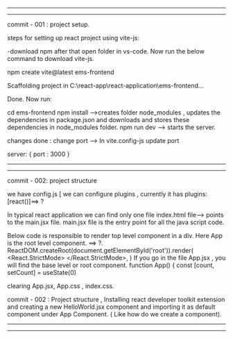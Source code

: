  *******************************************************************************
 *******************************************************************************
commit - 001 : project setup.

steps for setting up react project using vite-js:

-download npm after that open folder in vs-code. Now run the below command to download vite-js.

npm create vite@latest ems-frontend

Scaffolding project in C:\react-app\react-application\ems-frontend...

Done. Now run:

  cd ems-frontend
  npm install    -->creates folder node_modules , updates the dependencies in package.json and downloads and stores these dependencies in node_modules folder. 
  npm run dev  --> starts the server.
  
  
  changes done :
  change port --> In vite.config-js update port 
  
  server: {
	port : 3000
  }
  
  *****************************************************************************
  *****************************************************************************
  
  commit - 002: project structure
  
  we have config.js [ we can configure plugins , currently it has plugins: [react()]==> ?
  
  In typical react application we can find only one file index.html file--> points to the main.jsx file.
  main.jsx file is the entry point for all the java script code.
  
  Below code is responsible to render top level component in a div. Here App is the root level component. ==> ?.
  ReactDOM.createRoot(document.getElementById('root')).render(
  <React.StrictMode>
    <App />
  </React.StrictMode>,
)
If you go in the file App.jsx , you will find the base level or root component.
  function App() {
  const [count, setCount] = useState(0)
  
  clearing App.jsx, App.css , index.css. 
  
  commit - 002 : Project structure ,  Installing react developer toolkit extension and creating a new HelloWorld.jsx component and importing it as default component under App Component. ( Like how do we create a component).

  ***************************************************************************
  ***************************************************************************
  
  
  
  
